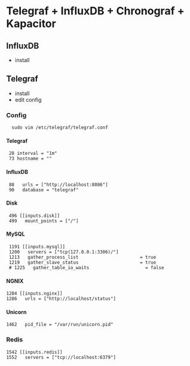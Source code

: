 # Telegraf + InfluxDB + Chronograf + Kapacitor

## InfluxDB
 - install

## Telegraf
 - install
 - edit config

### Config
```
  sudo vim /etc/telegraf/telegraf.conf
```
 
#### Telegraf
```
 28 interval = "1m"
 73 hostname = ""
```

#### InfluxDB
```
 88   urls = ["http://localhost:8086"]
 90   database = "telegraf"
```

#### Disk
```
 496 [[inputs.disk]]
 499   mount_points = ["/"]
```

#### MySQL
```
 1191 [[inputs.mysql]]
 1200   servers = ["tcp(127.0.0.1:3306)/"]
 1213   gather_process_list                       = true
 1219   gather_slave_status                       = true
 # 1225   gather_table_io_waits                     = false
```

#### NGNIX
```
1284 [[inputs.nginx]]
1286   urls = ["http://localhost/status"]
```

#### Unicorn
```
1462   pid_file = "/var/run/unicorn.pid"
```

### Redis
```
1542 [[inputs.redis]]
1552   servers = ["tcp://localhost:6379"]
```
